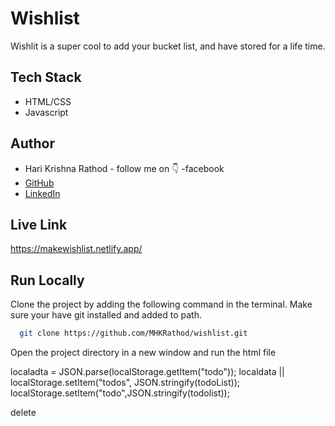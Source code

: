 
# Wishlist

Wishlit is a super cool to add your bucket list, and have stored for a life time.


## Tech Stack

- HTML/CSS
- Javascript


## Author

-   Hari Krishna Rathod - follow me on 👇
-facebook
-   [GitHub](https://www.github.com/MHKRathod)
-   [LinkedIn](https://www.linkedin.com/in/hari-krishna-rathod-8414b6204/)


## Live Link

https://makewishlist.netlify.app/


## Run Locally

Clone the project by adding the following command in the terminal.
Make sure your have git installed and added to path.

```bash
  git clone https://github.com/MHKRathod/wishlist.git
```

Open the project directory in a new window and run the html file

localadta = JSON.parse(localStorage.getItem("todo"));
 localdata ||
 localStorage.setItem("todos", JSON.stringify(todoList));
 localStorage.setItem("todo",JSON.stringify(todolist));




 <span class="material-symbols-outlined">
delete
</span>